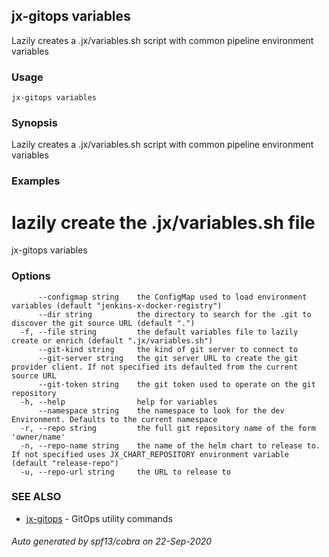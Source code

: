 ## jx-gitops variables

Lazily creates a .jx/variables.sh script with common pipeline environment variables

### Usage

```
jx-gitops variables
```

### Synopsis

Lazily creates a .jx/variables.sh script with common pipeline environment variables

### Examples

  # lazily create the .jx/variables.sh file
  jx-gitops variables

### Options

```
      --configmap string    the ConfigMap used to load environment variables (default "jenkins-x-docker-registry")
      --dir string          the directory to search for the .git to discover the git source URL (default ".")
  -f, --file string         the default variables file to lazily create or enrich (default ".jx/variables.sh")
      --git-kind string     the kind of git server to connect to
      --git-server string   the git server URL to create the git provider client. If not specified its defaulted from the current source URL
      --git-token string    the git token used to operate on the git repository
  -h, --help                help for variables
      --namespace string    the namespace to look for the dev Environment. Defaults to the current namespace
  -r, --repo string         the full git repository name of the form 'owner/name'
  -n, --repo-name string    the name of the helm chart to release to. If not specified uses JX_CHART_REPOSITORY environment variable (default "release-repo")
  -u, --repo-url string     the URL to release to
```

### SEE ALSO

* [jx-gitops](jx-gitops.md)	 - GitOps utility commands

###### Auto generated by spf13/cobra on 22-Sep-2020

